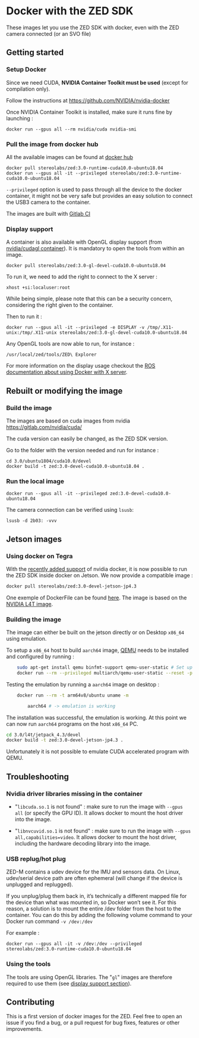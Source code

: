 # Docker with the ZED SDK

These images let you use the ZED SDK with docker, even with the ZED camera connected (or an SVO file)

## Getting started

### Setup Docker

Since we need CUDA, **NVIDIA Container Toolkit must be used** (except for compilation only).

Follow the instructions at https://github.com/NVIDIA/nvidia-docker

Once NVIDIA Container Toolkit is installed, make sure it runs fine by launching :

    docker run --gpus all --rm nvidia/cuda nvidia-smi

### Pull the image from docker hub

All the available images can be found at [docker hub](https://hub.docker.com/r/stereolabs/zed/)

    docker pull stereolabs/zed:3.0-runtime-cuda10.0-ubuntu18.04
    docker run --gpus all -it --privileged stereolabs/zed:3.0-runtime-cuda10.0-ubuntu18.04

`--privileged` option is used to pass through all the device to the docker container, it might not be very safe but provides an easy solution to connect the USB3 camera to the container.

The images are built with [Gitlab CI](https://gitlab.com/bot-stereolabs/docker-zed/pipelines)

### Display support

A container is also available with OpenGL display support (from [nvidia/cudagl container](https://gitlab.com/nvidia/cudagl)). It is mandatory to open the tools from within an image.

    docker pull stereolabs/zed:3.0-gl-devel-cuda10.0-ubuntu18.04

To run it, we need to add the right to connect to the X server :

    xhost +si:localuser:root

While being simple, please note that this can be a security concern, considering the right given to the container.

Then to run it :

    docker run --gpus all -it --privileged -e DISPLAY -v /tmp/.X11-unix:/tmp/.X11-unix stereolabs/zed:3.0-gl-devel-cuda10.0-ubuntu18.04

Any OpenGL tools are now able to run, for instance :

    /usr/local/zed/tools/ZED\ Explorer

For more information on the display usage checkout the [ROS documentation about using Docker with X server](http://wiki.ros.org/docker/Tutorials/GUI).

## Rebuilt or modifying the image

### Build the image

The images are based on cuda images from nvidia https://gitlab.com/nvidia/cuda/

The cuda version can easily be changed, as the ZED SDK version.

Go to the folder with the version needed and run for instance :

    cd 3.0/ubuntu1804/cuda10.0/devel
    docker build -t zed:3.0-devel-cuda10.0-ubuntu18.04 .

### Run the local image

    docker run --gpus all -it --privileged zed:3.0-devel-cuda10.0-ubuntu18.04

The camera connection can be verified using `lsusb`:

    lsusb -d 2b03: -vvv

## Jetson images

### Using docker on Tegra

With the [recently added support](https://github.com/NVIDIA/nvidia-docker/wiki/NVIDIA-Container-Runtime-on-Jetson) of nvidia docker, it is now possible to run the ZED SDK inside docker on Jetson. We now provide a compatible image :

```bash
docker pull stereolabs/zed:3.0-devel-jetson-jp4.3
```

One exemple of DockerFile can be found [here](3.0/l4t/jetpack_4.2/devel/Dockerfile). The image is based on the [NVIDIA L4T image](https://ngc.nvidia.com/catalog/containers/nvidia:l4t-base).

### Building the image

The image can either be built on the jetson directly or on Desktop `x86_64` using emulation.

To setup a `x86_64` host to build `aarch64` image, [QEMU](https://www.qemu.org/) needs to be installed and configured by running :


```bash
    sudo apt-get install qemu binfmt-support qemu-user-static # Set up the qemu packages
    docker run --rm --privileged multiarch/qemu-user-static --reset -p yes # This step will execute the registering scripts
``` 

Testing the emulation by running a `aarch64` image on desktop :

```bash
    docker run --rm -t arm64v8/ubuntu uname -m

        aarch64 # -> emulation is working
```

The installation was successful, the emulation is working. At this point we can now run `aarch64` programs on the host `x86_64` PC.

```bash
cd 3.0/l4t/jetpack_4.3/devel
docker build -t zed:3.0-devel-jetson-jp4.3 .
```

Unfortunately it is not possible to emulate CUDA accelerated program with QEMU.

## Troubleshooting

### Nvidia driver libraries missing in the container

- "`libcuda.so.1` is not found" : make sure to run the image with `--gpus all` (or specify the GPU ID). It allows docker to mount the host driver into the image.

- "`libnvcuvid.so.1` is not found" : make sure to run the image with `--gpus all,capabilities=video`. It allows docker to mount the host driver, including the hardware decoding library into the image.

### USB replug/hot plug

ZED-M contains a udev device for the IMU and sensors data.
On Linux, udev/serial device path are often ephemeral (will change if the device is unplugged and replugged).

If you unplug/plug them back in, it’s technically a different mapped file for the device than what was mounted in, so Docker won’t see it. For this reason, a solution is to mount the entire /dev folder from the host to the container. You can do this by adding the following volume command to your Docker run command `-v /dev:/dev`

For example :

```
docker run --gpus all -it -v /dev:/dev --privileged stereolabs/zed:3.0-runtime-cuda10.0-ubuntu18.04
```

### Using the tools

The tools are using OpenGL libraries. The "`gl`" images are therefore required to use them (see [display support section](#display-support)).

## Contributing

This is a first version of docker images for the ZED.
Feel free to open an issue if you find a bug, or a pull request for bug fixes, features or other improvements.
